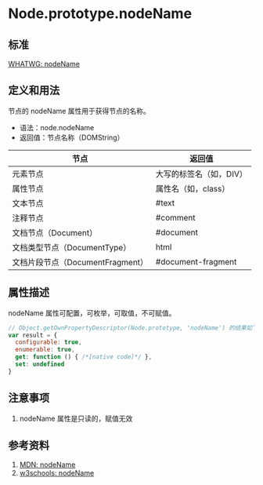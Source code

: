 # Node.prototype.nodeName

## 标准
[WHATWG: nodeName](https://dom.spec.whatwg.org/#dom-node-nodename)

## 定义和用法
节点的 nodeName 属性用于获得节点的名称。

 - 语法：node.nodeName
 - 返回值：节点名称（DOMString）
 
 节点 | 返回值
 --- | ---
 元素节点 | 大写的标签名（如，DIV）
 属性节点 | 属性名（如，class）
 文本节点 | #text
 注释节点 | #comment
 文档节点（Document） | #document
 文档类型节点（DocumentType） | html
 文档片段节点（DocumentFragment） | #document-fragment

## 属性描述
nodeName 属性可配置，可枚举，可取值，不可赋值。
```javascript
// Object.getOwnPropertyDescriptor(Node.prototype, 'nodeName') 的结果如下：
var result = {
  configurable: true,
  enumerable: true,
  get: function () { /*[native code]*/ },
  set: undefined
}
```
 
## 注意事项
1. nodeName 属性是只读的，赋值无效
 
## 参考资料
1. [MDN: nodeName](https://developer.mozilla.org/en-US/docs/Web/API/Node/nodeName)
2. [w3schools: nodeName](http://www.w3schools.com/jsref/prop_node_nodename.asp)
